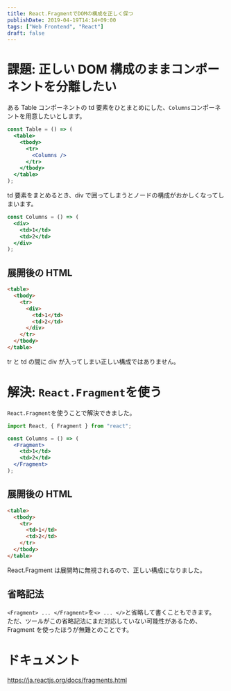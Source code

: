 ```yaml
---
title: React.FragmentでDOMの構成を正しく保つ
publishDate: 2019-04-19T14:14+09:00
tags: ["Web Frontend", "React"]
draft: false
---
```


# 課題: 正しい DOM 構成のままコンポーネントを分離したい

ある Table コンポーネントの td 要素をひとまとめにした、`Columns`コンポーネントを用意したいとします。

```jsx
const Table = () => (
  <table>
    <tbody>
      <tr>
        <Columns />
      </tr>
    </tbody>
  </table>
);
```

td 要素をまとめるとき、div で囲ってしまうとノードの構成がおかしくなってしまいます。

```jsx
const Columns = () => (
  <div>
    <td>1</td>
    <td>2</td>
  </div>
);
```

## 展開後の HTML

```html
<table>
  <tbody>
    <tr>
      <div>
        <td>1</td>
        <td>2</td>
      </div>
    </tr>
  </tbody>
</table>
```

tr と td の間に div が入ってしまい正しい構成ではありません。

# 解決: `React.Fragment`を使う

`React.Fragment`を使うことで解決できました。

```jsx
import React, { Fragment } from "react";

const Columns = () => (
  <Fragment>
    <td>1</td>
    <td>2</td>
  </Fragment>
);
```

## 展開後の HTML

```html
<table>
  <tbody>
    <tr>
      <td>1</td>
      <td>2</td>
    </tr>
  </tbody>
</table>
```

React.Fragment は展開時に無視されるので、正しい構成になりました。

## 省略記法

`<Fragment> ... </Fragment>`を`<> ... </>`と省略して書くこともできます。  
ただ、ツールがこの省略記法にまだ対応していない可能性があるため、Fragment を使ったほうが無難とのことです。

# ドキュメント

https://ja.reactjs.org/docs/fragments.html
